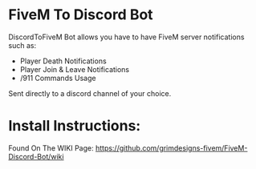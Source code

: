 # FiveM To Discord Bot
DiscordToFiveM Bot allows you have to have FiveM server notifications such as:

- Player Death Notifications
- Player Join & Leave Notifications
- /911 Commands Usage

Sent directly to a discord channel of your choice.

# Install Instructions:
Found On The WIKI Page: https://github.com/grimdesigns-fivem/FiveM-Discord-Bot/wiki
